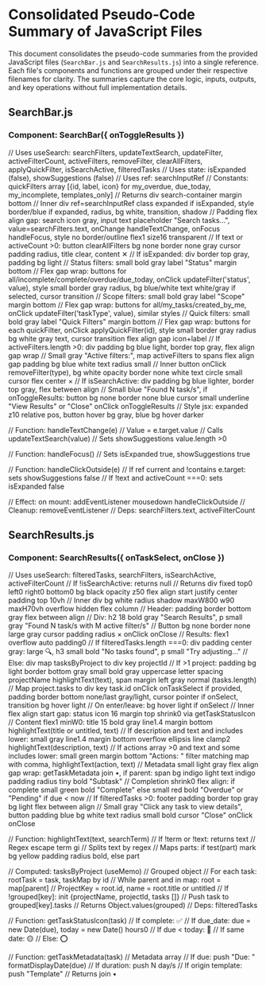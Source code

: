 # Consolidated Pseudo-Code Summary of JavaScript Files

This document consolidates the pseudo-code summaries from the provided JavaScript files (`SearchBar.js` and `SearchResults.js`) into a single reference. Each file's components and functions are grouped under their respective filenames for clarity. The summaries capture the core logic, inputs, outputs, and key operations without full implementation details.

## SearchBar.js

### Component: SearchBar({ onToggleResults })
// Uses useSearch: searchFilters, updateTextSearch, updateFilter, activeFilterCount, activeFilters, removeFilter, clearAllFilters, applyQuickFilter, isSearchActive, filteredTasks
// Uses state: isExpanded (false), showSuggestions (false)
// Uses ref: searchInputRef
// Constants: quickFilters array [{id, label, icon} for my_overdue, due_today, my_incomplete, templates_only]
// Returns div search-container margin bottom
// Inner div ref=searchInputRef class expanded if isExpanded, style border/blue if expanded, radius, bg white, transition, shadow
// Padding flex align gap: search icon gray, input text placeholder "Search tasks...", value=searchFilters.text, onChange handleTextChange, onFocus handleFocus, style no border/outline flex1 size16 transparent
// If text or activeCount >0: button clearAllFilters bg none border none gray cursor padding radius, title clear, content ✕
// If isExpanded: div border top gray, padding bg light
// Status filters: small bold gray label "Status" margin bottom
// Flex gap wrap: buttons for all/incomplete/complete/overdue/due_today, onClick updateFilter('status', value), style small border gray radius, bg blue/white text white/gray if selected, cursor transition
// Scope filters: small bold gray label "Scope" margin bottom
// Flex gap wrap: buttons for all/my_tasks/created_by_me, onClick updateFilter('taskType', value), similar styles
// Quick filters: small bold gray label "Quick Filters" margin bottom
// Flex gap wrap: buttons for each quickFilter, onClick applyQuickFilter(id), style small border gray radius bg white gray text, cursor transition flex align gap icon+label
// If activeFilters.length >0: div padding bg blue light, border top gray, flex align gap wrap
// Small gray "Active filters:", map activeFilters to spans flex align gap padding bg blue white text radius small
// Inner button onClick removeFilter(type), bg white opacity border none white text circle small cursor flex center ×
// If isSearchActive: div padding bg blue lighter, border top gray, flex between align
// Small blue "Found N task/s", if onToggleResults: button bg none border none blue cursor small underline "View Results" or "Close" onClick onToggleResults
// Style jsx: expanded z10 relative pos, button hover bg gray, blue bg hover darker

// Function: handleTextChange(e)
// Value = e.target.value
// Calls updateTextSearch(value)
// Sets showSuggestions value.length >0

// Function: handleFocus()
// Sets isExpanded true, showSuggestions true

// Function: handleClickOutside(e)
// If ref current and !contains e.target: sets showSuggestions false
// If !text and activeCount ===0: sets isExpanded false

// Effect: on mount: addEventListener mousedown handleClickOutside
// Cleanup: removeEventListener
// Deps: searchFilters.text, activeFilterCount

## SearchResults.js

### Component: SearchResults({ onTaskSelect, onClose })
// Uses useSearch: filteredTasks, searchFilters, isSearchActive, activeFilterCount
// If !isSearchActive: returns null
// Returns div fixed top0 left0 right0 bottom0 bg black opacity z50 flex align start justify center padding top 10vh
// Inner div bg white radius shadow maxW800 w90 maxH70vh overflow hidden flex column
// Header: padding border bottom gray flex between align
// Div: h2 18 bold gray "Search Results", p small gray "Found N task/s with M active filter/s"
// Button bg none border none large gray cursor padding radius × onClick onClose
// Results: flex1 overflow auto padding0
// If filteredTasks.length ===0: div padding center gray: large 🔍, h3 small bold "No tasks found", p small "Try adjusting..."
// Else: div map tasksByProject to div key projectId
// If >1 project: padding bg light border bottom gray small bold gray uppercase letter spacing projectName highlightText(text), span margin left gray normal (tasks.length)
// Map project.tasks to div key task.id onClick onTaskSelect if provided, padding border bottom none/last gray/light, cursor pointer if onSelect, transition bg hover light
// On enter/leave: bg hover light if onSelect
// Inner flex align start gap: status icon 16 margin top shrink0 via getTaskStatusIcon
// Content flex1 minW0: title 15 bold gray line1.4 margin bottom highlightText(title or untitled, text)
// If description and text and includes lower: small gray line1.4 margin bottom overflow ellipsis line clamp2 highlightText(description, text)
// If actions array >0 and text and some includes lower: small green margin bottom "Actions: " filter matching map with comma, highlightText(action, text)
// Metadata small light gray flex align gap wrap: getTaskMetadata join •, if parent: span bg indigo light text indigo padding radius tiny bold "Subtask"
// Completion shrink0 flex align: if complete small green bold "Complete" else small red bold "Overdue" or "Pending" if due < now
// If filteredTasks >0: footer padding border top gray bg light flex between align
// Small gray "Click any task to view details", button padding blue bg white text radius small bold cursor "Close" onClick onClose

// Function: highlightText(text, searchTerm)
// If !term or !text: returns text
// Regex escape term gi
// Splits text by regex
// Maps parts: if test(part) mark bg yellow padding radius bold, else part

// Computed: tasksByProject (useMemo)
// Grouped object
// For each task: rootTask = task, taskMap by id
// While parent and in map: root = map[parent]
// ProjectKey = root.id, name = root.title or untitled
// If !grouped[key]: init {projectName, projectId, tasks []}
// Push task to grouped[key].tasks
// Returns Object.values(grouped)
// Deps: filteredTasks

// Function: getTaskStatusIcon(task)
// If complete: ✅
// If due_date: due = new Date(due), today = new Date() hours0
// If due < today: 🔴
// If same date: 🟡
// Else: ⭕

// Function: getTaskMetadata(task)
// Metadata array
// If due: push "Due: " formatDisplayDate(due)
// If duration: push N day/s
// If origin template: push "Template"
// Returns join •
